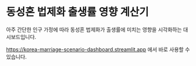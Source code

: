# 동성혼 법제화 출생률 영향 계산기

아주 간단한 인구 가정에 따라 동성혼 법제화가 출생률에 미치는 영향을 시각화하는 대시보드입니다.

https://korea-marriage-scenario-dashboard.streamlit.app 에서 바로 사용할 수 있습니다.
